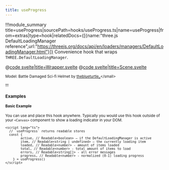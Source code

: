 ```yaml
---
title: useProgress
---
```


<script lang="ts">
import Wrapper from '$examples/extras/use-progress/Wrapper.svelte'
</script>

!!!module_summary title=useProgress|sourcePath=hooks/useProgress.ts|name=useProgress|from=extras|type=hook|relatedDocs={[{name:"three.js DefaultLoadingManager reference",url:"https://threejs.org/docs/api/en/loaders/managers/DefaultLoadingManager.html"}]}
Convenience hook that wraps `THREE.DefaultLoadingManager`.

<ExampleWrapper playgroundHref="/extras/use-progress">
<Wrapper />

<div slot="code">

@[code svelte|title=Wrapper.svelte](../../examples/extras/use-progress/Wrapper.svelte)
@[code svelte|title=Scene.svelte](../../examples/extras/use-progress/Scene.svelte)

</div>
</ExampleWrapper>

<small>Model: Battle Damaged Sci-fi Helmet by [theblueturtle\_](https://sketchfab.com/theblueturtle_)</small>

!!!

### Examples <!-- omit in toc -->

#### Basic Example

You can use and place this hook anywhere. Typically you would use this hook outside of your `<Canvas>` component to show a loading indicator in your DOM.

```svelte
<script lang="ts">
  // `useProgress` returns readable stores
  const {
		active, // Readable<boolean> – if the DefaultLoadingManager is active
		item, // Readable<string | undefined> – the currently loading item
		loaded, // Readable<number> - amount of items loaded
		total, // Readable<number> - total amount of items to load
		errors, // Readable<string[]> - all error messages
		progress, // Readable<number> - normalized (0-1) loading progress
	} = useProgress()
</script>
```
